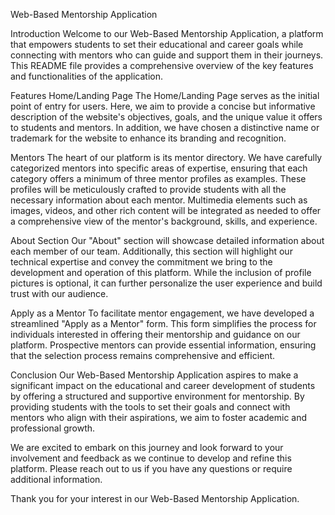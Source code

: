 Web-Based Mentorship Application

Introduction
Welcome to our Web-Based Mentorship Application, a platform that empowers students to set their educational and career goals while connecting with mentors who can guide and support them in their journeys. This README file provides a comprehensive overview of the key features and functionalities of the application.

Features
Home/Landing Page
The Home/Landing Page serves as the initial point of entry for users. Here, we aim to provide a concise but informative description of the website's objectives, goals, and the unique value it offers to students and mentors. In addition, we have chosen a distinctive name or trademark for the website to enhance its branding and recognition.

Mentors
The heart of our platform is its mentor directory. We have carefully categorized mentors into specific areas of expertise, ensuring that each category offers a minimum of three mentor profiles as examples. These profiles will be meticulously crafted to provide students with all the necessary information about each mentor. Multimedia elements such as images, videos, and other rich content will be integrated as needed to offer a comprehensive view of the mentor's background, skills, and experience.

About Section
Our "About" section will showcase detailed information about each member of our team. Additionally, this section will highlight our technical expertise and convey the commitment we bring to the development and operation of this platform. While the inclusion of profile pictures is optional, it can further personalize the user experience and build trust with our audience.

Apply as a Mentor
To facilitate mentor engagement, we have developed a streamlined "Apply as a Mentor" form. This form simplifies the process for individuals interested in offering their mentorship and guidance on our platform. Prospective mentors can provide essential information, ensuring that the selection process remains comprehensive and efficient.

Conclusion
Our Web-Based Mentorship Application aspires to make a significant impact on the educational and career development of students by offering a structured and supportive environment for mentorship. By providing students with the tools to set their goals and connect with mentors who align with their aspirations, we aim to foster academic and professional growth.

We are excited to embark on this journey and look forward to your involvement and feedback as we continue to develop and refine this platform. Please reach out to us if you have any questions or require additional information.

Thank you for your interest in our Web-Based Mentorship Application.
